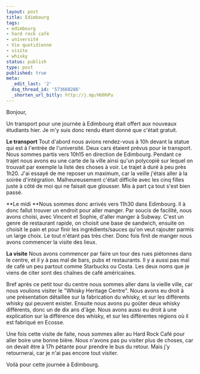 ```yaml
---
layout: post
title: Edimbourg
tags:
- edimbourg
- hard rock café
- université
- Vie quotidienne
- visite
- whisky
status: publish
type: post
published: true
meta:
  _edit_last: '2'
  dsq_thread_id: '573668286'
  _shorten_url_bitly: http://j.mp/HU0hPu
---
```

Bonjour,

Un transport pour une journée à Edimbourg était offert aux nouveaux étudiants hier. Je m'y suis donc rendu étant donné que c'était gratuit.
<!--break-->
**Le transport**
Tout d'abord nous avions rendez-vous à 10h devant la statue qui est à l'entrée de l'université. Deux cars étaient prévus pour le transport. Nous sommes partis vers 10h15 en direction de Edimbourg. Pendant ce trajet nous avons eu une carte de la ville ainsi qu'un polycopié sur lequel on trouvait par exemple la liste des choses à voir. Le trajet à duré à peu près 1h20. J'ai essayé de me reposer un maximum, car la veille j'étais aller à la soirée d'intégration. Malheureusement c'était difficile avec les cinq filles juste à côté de moi qui ne faisait que glousser. Mis à part ça tout s'est bien passé.

**Le midi
**Nous sommes donc arrivés vers 11h30 dans Edimbourg. Il à donc fallut trouver un endroit pour aller manger. Par soucis de facilité, nous avons choisi, avec Vincent et Sophie, d'aller manger à Subway. C'est un genre de restaurant rapide, on choisit une base de sandwich, ensuite on choisit le pain et pour finir les ingrédients/sauces qu'on veut rajouter parmis un large choix. Le tout n'étant pas très cher. Donc fois finit de manger nous avons commencer la visite des lieux.

**La visite**
Nous avons commencer par faire un tour des rues piétonnes dans le centre, et il y à pas mal de bars, pubs et restaurants. Il y a aussi pas mal de café un peu partout comme Starbucks ou Costa. Les deux noms que je viens de citer sont des chaînes de café américaines.

Bref après ce petit tour du centre nous sommes aller dans la vieille ville, car nous voulions visiter le "Whisky Heritage Centre". Nous avons eu droit à une présentation détaillée sur la fabrication du whisky, et sur les différents whisky qui peuvent exister. Ensuite nous avons pu goûter deux whisky différents, donc un de dix ans d'âge. Nous avons aussi eu droit à une explication sur la différence des whisky, et sur les différentes régions où il est fabriqué en Ecosse.

Une fois cette visite de faite, nous sommes aller au Hard Rock Café pour aller boire une bonne bière. Nous n'avons pas pu visiter plus de choses, car on devait être à 17h pétante pour prendre le bus du retour. Mais j'y retournerai, car je n'ai pas encore tout visiter.

Voilà pour cette journée à Edimbourg.

